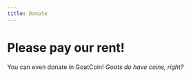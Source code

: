 ```yaml
---
title: Donate
---
```


# Please pay our rent!

You can even donate in GoatCoin! _Goats do have coins, right?_
